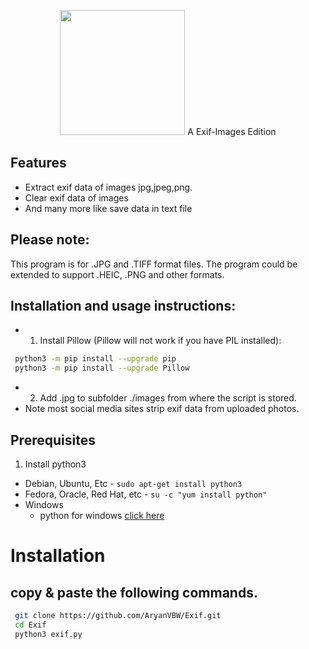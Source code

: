 <p align="center">
<img src="https://github.com/AryanVBW/Exif/releases/download/Exif/ExIF-Logo_BackgroundWhite.png" height="200">
  A Exif-Images Edition
</p>

## Features
- Extract exif data of images jpg,jpeg,png.
- Clear exif data of images 
- And many more like save data in text file
## Please note: 
 This program is for .JPG and .TIFF format files. The program could be extended to support .HEIC, .PNG and other formats.
## Installation and usage instructions:
- 1. Install Pillow (Pillow will not work if you have PIL installed):
 ```bash 
  python3 -m pip install --upgrade pip
  python3 -m pip install --upgrade Pillow
 ```
- 2. Add .jpg to subfolder ./images from where the script is stored. 
- Note most social media sites strip exif data from uploaded photos.
## Prerequisites 
1. Install python3
 - Debian, Ubuntu, Etc
        - `sudo apt-get install python3`
 - Fedora, Oracle, Red Hat, etc
        -  `su -c "yum install python"`
 - Windows 
      - python for windows [click here](https://www.python.org/downloads/windows/)
# Installation 
## copy & paste the  following commands.
```bash
 git clone https://github.com/AryanVBW/Exif.git
 cd Exif
 python3 exif.py
```
